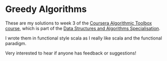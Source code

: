 # Greedy Algorithms

These are my solutions to week 3 of the [Coursera Algorithmic Toolbox course](https://www.coursera.org/learn/algorithmic-toolbox), which is part of the [Data Structures and Algorithms Specialisation](https://www.coursera.org/specializations/data-structures-algorithms). 

I wrote them in functional style scala as I really like scala and the functional paradigm.

Very interested to hear if anyone has feedback or suggestions!  